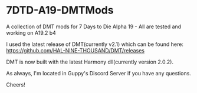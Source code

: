 # 7DTD-A19-DMTMods
A collection of DMT mods for 7 Days to Die Alpha 19 - All are tested and working on A19.2 b4

I used the latest release of DMT(currently v2.1) which can be found here: https://github.com/HAL-NINE-THOUSAND/DMT/releases

DMT is now built with the latest Harmony dll(currently version 2.0.2).

As always, I'm located in Guppy's Discord Server if you have any questions.

Cheers!
